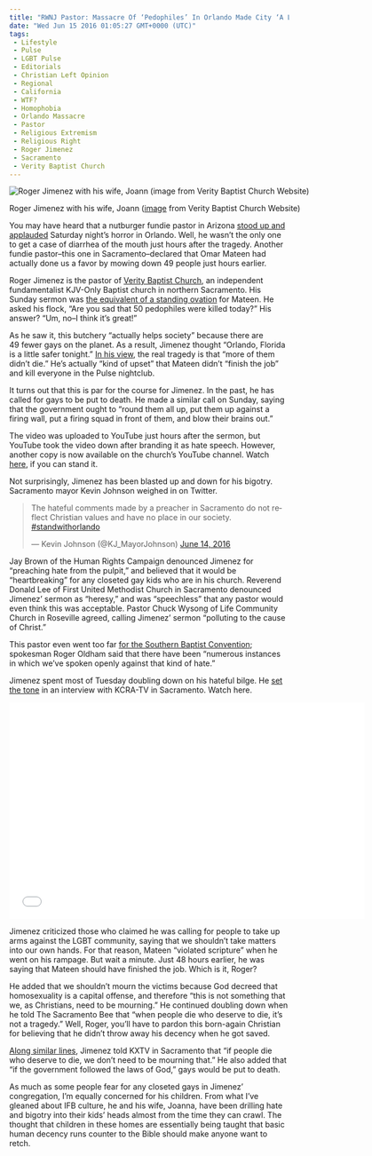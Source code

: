 ```yaml
---
title: "RWNJ Pastor: Massacre Of ‘Pedophiles’ In Orlando Made City ‘A Little Safer’ (WITH VIDEO)"
date: "Wed Jun 15 2016 01:05:27 GMT+0000 (UTC)"
tags: 
 - Lifestyle
 - Pulse
 - LGBT Pulse
 - Editorials
 - Christian Left Opinion
 - Regional
 - California
 - WTF?
 - Homophobia
 - Orlando Massacre
 - Pastor
 - Religious Extremism
 - Religious Right
 - Roger Jimenez
 - Sacramento
 - Verity Baptist Church
---
```

<p><!--OffDef--></p><p><!--Ads1--></p><div id="attachment_137213" style="width: 610px" class="wp-caption aligncenter"><img class="size-large wp-image-137213" src="//i2.wp.com/cdn.liberalamerica.org/wp-content/uploads/2016/06/jimenez-600x422.jpg?resize=600%2C422" alt="Roger Jimenez with his wife, Joann (image from Verity Baptist Church Website)" srcset="//cdn.liberalamerica.org/wp-content/uploads/2016/06/jimenez.jpg 600w, //cdn.liberalamerica.org/wp-content/uploads/2016/06/jimenez.jpg 64w, //cdn.liberalamerica.org/wp-content/uploads/2016/06/jimenez.jpg 350w, //cdn.liberalamerica.org/wp-content/uploads/2016/06/jimenez.jpg 768w, //cdn.liberalamerica.org/wp-content/uploads/2016/06/jimenez.jpg 795w, //cdn.liberalamerica.org/wp-content/uploads/2016/06/jimenez.jpg 1000w" sizes="(max-width: 600px) 100vw, 600px" data-recalc-dims="1">
<p class="wp-caption-text">Roger Jimenez with his wife, Joann (<a href="http://www.veritybaptist.com/images/jimenez.jpg" onclick="__gaTracker(&apos;send&apos;, &apos;event&apos;, &apos;outbound-article&apos;, &apos;http://www.veritybaptist.com/images/jimenez.jpg&apos;, &apos;image&apos;);">image</a> from Verity Baptist Church Website)</p>
</div><p>You may have heard that a nutburger fundie pastor in Arizona&#xA0;<a href="http://www.liberalamerica.org/2016/06/13/rwnj-pastor-spews-hate-filled-rhetoric-response-orlando-lgbt-shooting/">stood up&#xA0;and applauded</a> Saturday night&#x2019;s horror in Orlando. Well, he wasn&#x2019;t the only one to get a case of diarrhea of the mouth just hours after the tragedy. Another fundie pastor&#x2013;this one in Sacramento&#x2013;declared that&#xA0;Omar Mateen had actually done us a favor by mowing down 49 people just hours earlier.</p><p>Roger Jimenez&#xA0;is the pastor of&#xA0;<a href="http://www.veritybaptist.com" onclick="__gaTracker(&apos;send&apos;, &apos;event&apos;, &apos;outbound-article&apos;, &apos;http://www.veritybaptist.com&apos;, &apos;Verity Baptist Church&apos;);">Verity Baptist Church</a>, an independent fundamentalist KJV-Only Baptist church in northern Sacramento. His Sunday sermon was <a href="http://www.thedailybeast.com/articles/2016/06/14/pastor-praises-orlando-attack.html" onclick="__gaTracker(&apos;send&apos;, &apos;event&apos;, &apos;outbound-article&apos;, &apos;http://www.thedailybeast.com/articles/2016/06/14/pastor-praises-orlando-attack.html&apos;, &apos;the equivalent of a standing ovation&apos;);">the equivalent of a standing ovation</a> for Mateen. He asked his flock, &#x201C;Are you sad that 50 pedophiles were killed today?&#x201D; His answer? &#x201C;Um, no&#x2013;I think it&#x2019;s great!&#x201D;</p><p>As he saw it, this butchery &#x201C;actually helps society&#x201D; because there are 49&#xA0;fewer gays on the planet. As a result, Jimenez thought &#x201C;Orlando, Florida is a little safer tonight.&#x201D; <a href="http://www.sacbee.com/news/local/article83693667.html" onclick="__gaTracker(&apos;send&apos;, &apos;event&apos;, &apos;outbound-article&apos;, &apos;http://www.sacbee.com/news/local/article83693667.html&apos;, &apos;In his view&apos;);">In his view</a>, the real tragedy is that &#x201C;more of them didn&#x2019;t die.&#x201D; He&#x2019;s actually &#x201C;kind of upset&#x201D; that Mateen didn&#x2019;t &#x201C;finish the job&#x201D; and kill everyone in the Pulse nightclub.</p><p>It turns out that this is par for the course for Jimenez. In the past, he has called for gays to be put to death. He made a similar call on Sunday, saying that the government ought to &#x201C;round them all up, put them up against a firing wall, put a firing squad in front of them, and blow their brains out.&#x201D;</p><p>The video was uploaded to YouTube just hours after the sermon, but YouTube took the video down after branding it as hate speech. However, another copy is now available on the church&#x2019;s YouTube channel. Watch <a href="http://www.youtube.com/watch?v=BZns6Qi0BTw" onclick="__gaTracker(&apos;send&apos;, &apos;event&apos;, &apos;outbound-article&apos;, &apos;http://www.youtube.com/watch?v=BZns6Qi0BTw&apos;, &apos;here&apos;);">here</a>, if you can stand it.</p><p>Not surprisingly, Jimenez has been blasted up and down for his bigotry. Sacramento mayor Kevin Johnson weighed in on Twitter.</p><blockquote class="twitter-tweet" data-width="500"><p lang="en" dir="ltr">The hateful comments made by a preacher in Sacramento do not reflect Christian values and have no place in our society. <a href="https://twitter.com/hashtag/standwithorlando?src=hash" onclick="__gaTracker(&apos;send&apos;, &apos;event&apos;, &apos;outbound-article&apos;, &apos;https://twitter.com/hashtag/standwithorlando?src=hash&apos;, &apos;#standwithorlando&apos;);">#standwithorlando</a></p>
<p>&#x2014; Kevin Johnson (@KJ_MayorJohnson) <a href="https://twitter.com/KJ_MayorJohnson/status/742583049670426624" onclick="__gaTracker(&apos;send&apos;, &apos;event&apos;, &apos;outbound-article&apos;, &apos;https://twitter.com/KJ_MayorJohnson/status/742583049670426624&apos;, &apos;June 14, 2016&apos;);">June 14, 2016</a></p></blockquote><p><script async src="//platform.twitter.com/widgets.js" charset="utf-8"></script></p><p>Jay Brown of the Human Rights Campaign denounced Jimenez for &#x201C;preaching hate from the pulpit,&#x201D; and believed that it would be &#x201C;heartbreaking&#x201D; for any&#xA0;closeted&#xA0;gay kids who are in his church. Reverend Donald Lee of First United Methodist Church in Sacramento denounced Jimenez&#x2019; sermon as &#x201C;heresy,&#x201D; and was &#x201C;speechless&#x201D; that any pastor would even think this was acceptable. Pastor Chuck Wysong of Life Community Church in Roseville agreed, calling Jimenez&#x2019; sermon &#x201C;polluting to the cause of Christ.&#x201D;</p><p>This pastor&#xA0;even went too far <a href="http://www.nydailynews.com/news/national/california-pastor-celebrates-massacre-orlando-gay-club-article-1.2673335" onclick="__gaTracker(&apos;send&apos;, &apos;event&apos;, &apos;outbound-article&apos;, &apos;http://www.nydailynews.com/news/national/california-pastor-celebrates-massacre-orlando-gay-club-article-1.2673335&apos;, &apos;for the Southern Baptist Convention&apos;);">for the Southern Baptist Convention</a>; spokesman Roger Oldham said that there have been &#x201C;numerous instances in which we&#x2019;ve spoken openly against that kind of hate.&#x201D;</p><p>Jimenez spent most of Tuesday doubling down on his hateful bilge. He <a href="http://www.kcra.com/news/local-news/news-sacramento/sacramento-pastor-upset-more-didnt-die-in-orlando/40049716" onclick="__gaTracker(&apos;send&apos;, &apos;event&apos;, &apos;outbound-article&apos;, &apos;http://www.kcra.com/news/local-news/news-sacramento/sacramento-pastor-upset-more-didnt-die-in-orlando/40049716&apos;, &apos;set the tone&apos;);">set the tone</a> in an interview with KCRA-TV in Sacramento. Watch here.</p><p><span class="embed-youtube" style="text-align:center; display: block;"><iframe class="youtube-player" type="text/html" width="640" height="390" src="//www.youtube.com/embed/i1F7kNLjKXU?version=3&amp;rel=1&amp;fs=1&amp;autohide=2&amp;showsearch=0&amp;showinfo=1&amp;iv_load_policy=1&amp;wmode=transparent" allowfullscreen="true" style="border:0;"></iframe></span></p><p>Jimenez criticized those who claimed he was calling for people to take up arms against the LGBT community,&#xA0;saying that we shouldn&#x2019;t take matters into our own hands. For that reason, Mateen &#x201C;violated scripture&#x201D; when he went on his rampage. But wait a minute. Just 48 hours earlier, he was saying that Mateen should have finished the job. Which is it, Roger?</p><p>He added that we shouldn&#x2019;t mourn the victims because God decreed that homosexuality is a capital offense, and therefore&#xA0;&#x201C;this is not something that we, as Christians, need to be mourning.&#x201D; He continued doubling down when he told The Sacramento Bee that &#x201C;when people die who deserve to die, it&#x2019;s not a tragedy.&#x201D; Well, Roger, you&#x2019;ll have to pardon this born-again Christian for believing that he didn&#x2019;t throw away his decency when he got saved.</p><p><a href="http://www.abc10.com/news/local/sacramento/baptist-pastor-stands-by-anti-gay-orlando-shooting-sermon/243921283" onclick="__gaTracker(&apos;send&apos;, &apos;event&apos;, &apos;outbound-article&apos;, &apos;http://www.abc10.com/news/local/sacramento/baptist-pastor-stands-by-anti-gay-orlando-shooting-sermon/243921283&apos;, &apos;Along similar lines&apos;);">Along similar lines</a>, Jimenez told KXTV in Sacramento that &#x201C;if people die who deserve to die, we don&#x2019;t need to be mourning that.&#x201D; He also added that &#x201C;if the government followed the laws of God,&#x201D; gays would be put to death.</p><p><!--Ads2--></p><p>As much as some people fear for any closeted gays in Jimenez&#x2019; congregation, I&#x2019;m equally concerned for his children. From what I&#x2019;ve gleaned about IFB culture, he and his wife, Joanna, have been&#xA0;drilling hate and bigotry into their kids&#x2019; heads almost from the time they can crawl. The thought that children in these homes are essentially being taught that basic human decency&#xA0;runs counter to the Bible should make anyone want to retch.</p>